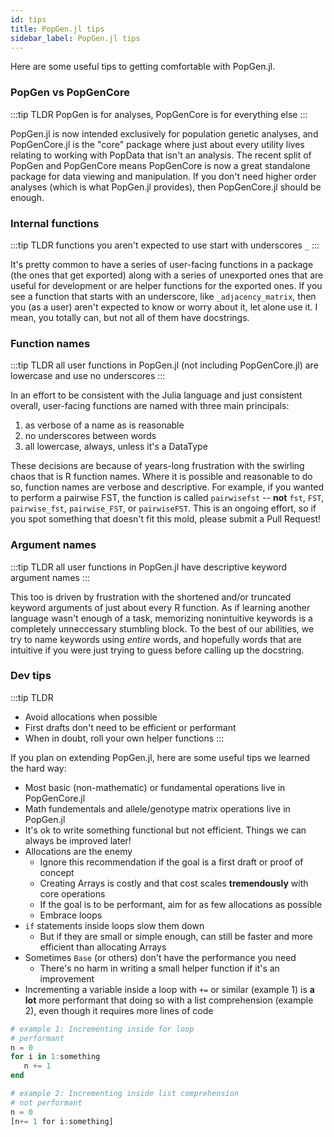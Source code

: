 ```yaml
---
id: tips
title: PopGen.jl tips
sidebar_label: PopGen.jl tips
---
```


Here are some useful tips to getting comfortable with PopGen.jl.

### PopGen vs PopGenCore
:::tip TLDR
PopGen is for analyses, PopGenCore is for everything else
:::

PopGen.jl is now intended exclusively for population genetic analyses, and PopGenCore.jl is the "core" package
where just about every utility lives relating to working with PopData that isn't an analysis. The recent split 
of PopGen and PopGenCore means PopGenCore is now a great standalone package for data viewing
and manipulation. If you don't need higher order analyses (which is what PopGen.jl provides), then PopGenCore.jl
should be enough. 


### Internal functions
:::tip TLDR
functions you aren't expected to use start with underscores `_`
:::

It's pretty common to have a series of user-facing functions in a package (the ones that get exported)
along with a series of unexported ones that are useful for development or are helper functions for the
exported ones. If you see a function that starts with an underscore, like `_adjacency_matrix`, then you
(as a user) aren't expected to know or worry about it, let alone use it. I mean, you totally can, but
not all of them have docstrings.

### Function names
:::tip TLDR
all user functions in PopGen.jl (not including PopGenCore.jl) are lowercase and use no underscores
:::

In an effort to be consistent with the Julia language and just consistent overall, user-facing functions 
are named with three main principals:
1. as verbose of a name as is reasonable
2. no underscores between words
3. all lowercase, always, unless it's a DataType

These decisions are because of years-long frustration with the swirling chaos that is R function names.
Where it is possible and reasonable to do so, function names are verbose and descriptive. For example,
if you wanted to perform a pairwise FST, the function is called `pairwisefst` -- **not** `fst`, `FST`, 
`pairwise_fst`, `pairwise_FST`, or `pairwiseFST`. This is an ongoing effort, so if you spot something
that doesn't fit this mold, please submit a Pull Request!

### Argument names
:::tip TLDR
all user functions in PopGen.jl have descriptive keyword argument names
:::

This too is driven by frustration with the shortened and/or truncated keyword arguments of just about
every R function. As if learning another language wasn't enough of a task, memorizing nonintuitive
keywords is a completely unneccessary stumbling block. To the best of our abilities, we try to name
keywords using _entire_ words, and hopefully words that are intuitive if you were just trying to guess
before calling up the docstring. 

### Dev tips
:::tip TLDR
- Avoid allocations when possible
- First drafts don't need to be efficient or performant
- When in doubt, roll your own helper functions
:::

If you plan on extending PopGen.jl, here are some useful tips we learned the hard way:
- Most basic (non-mathematic) or fundamental operations live in PopGenCore.jl
- Math fundementals and allele/genotype matrix operations live in PopGen.jl
- It's ok to write something functional but not efficient. Things we can always be improved later!
- Allocations are the enemy
    - Ignore this recommendation if the goal is a first draft or proof of concept
    - Creating Arrays is costly and that cost scales **tremendously** with core operations
    - If the goal is to be performant, aim for as few allocations as possible
    - Embrace loops
- `if` statements inside loops slow them down
    - But if they are small or simple enough, can still be faster and more efficient than allocating Arrays
- Sometimes `Base` (or others) don't have the performance you need
    - There's no harm in writing a small helper function if it's an improvement
- Incrementing a variable inside a loop with `+=` or similar (example 1) is **a lot** more performant that doing so with a list comprehension (example 2), even though it requires more lines of code
 ```julia
# example 1: Incrementing inside for loop
# performant
n = 0
for i in 1:something
    n += 1
end

# example 2: Incrementing inside list comprehension 
# not performant
n = 0
[n+= 1 for i:something]
```